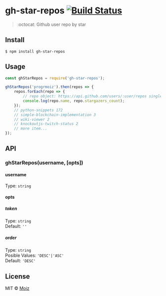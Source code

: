 # gh-star-repos [![Build Status](https://travis-ci.org/progrmoiz/gh-star-repos.svg?branch=master)](https://travis-ci.org/progrmoiz/gh-star-repos)

> :octocat: Github user repo by star


## Install

```
$ npm install gh-star-repos
```


## Usage

```js
const ghStarRepos = require('gh-star-repos');

ghStarRepos('progrmoiz').then(repos => {
	repos.forEach(repo => {
		// repo object: https://api.github.com/users/:user/repos single item
		console.log(repo.name, repo.stargazers_count);
	});
	// python-snippets 172
	// simple-blockchain-implementation 3
	// wiki-viewer 2
	// knockoutjs-twitch-status 2
	// more item...
});
```


## API

### ghStarRepos(username, [opts])

#### username

Type: `string`

#### opts

##### token

Type: `string`<br>
Default: `''`

##### order

Type: `string`<br>
Posible Values: `'DESC'|'ASC'`<br>
Default: `'DESC'`

## License

MIT © [Moiz](https://github.com/progrmoiz)
